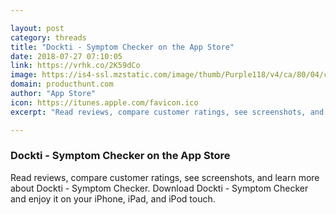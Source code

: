 ```yaml
---

layout: post
category: threads
title: "‎Dockti - Symptom Checker on the App Store"
date: 2018-07-27 07:10:05
link: https://vrhk.co/2K59dCo
image: https://is4-ssl.mzstatic.com/image/thumb/Purple118/v4/ca/80/04/ca80049d-c6f9-5e9b-186e-9c63c5e16198/AppIcon-1x_U007emarketing-0-0-GLES2_U002c0-512MB-sRGB-0-0-0-85-220-0-0-0-6.jpeg/1200x630wa.jpg
domain: producthunt.com
author: "App Store"
icon: https://itunes.apple.com/favicon.ico
excerpt: "‎Read reviews, compare customer ratings, see screenshots, and learn more about Dockti - Symptom Checker. Download Dockti - Symptom Checker and enjoy it on your iPhone, iPad, and iPod touch."

---
```


### ‎Dockti - Symptom Checker on the App Store

‎Read reviews, compare customer ratings, see screenshots, and learn more about Dockti - Symptom Checker. Download Dockti - Symptom Checker and enjoy it on your iPhone, iPad, and iPod touch.
